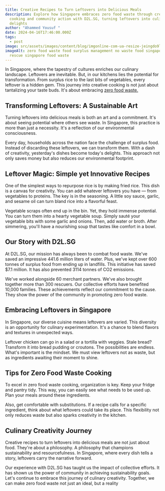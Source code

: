 ```yaml
---
title: Creative Recipes to Turn Leftovers into Delicious Meals
description: Explore how Singapore embraces zero food waste through creative
  cooking and community action with D2L.SG, turning leftovers into culinary
  delights
author: "Ahammed Yousuf "
date: 2024-04-16T17:46:00.000Z
tags:
  - post
image: src/assets/images/content/blog/imgonline-com-ua-resize-jeingdo9lm22ivn.jpg
imageAlt: zero food waste food surplus management no waste food singapore food
  rescue singapore food waste
---
```


In Singapore, where the tapestry of cultures enriches our culinary landscape. Leftovers are inevitable. But, in our kitchens lies the potential for transformation. From surplus rice to the last bits of vegetables, every leftover is a hidden gem. This journey into creative cooking is not just about tantalizing your taste buds. It's about embracing [zero food waste.](https://d2l.sg/)

## Transforming Leftovers: A Sustainable Art

Turning leftovers into delicious meals is both an art and a commitment. It's about seeing potential where others see waste. In Singapore, this practice is more than just a necessity. It's a reflection of our environmental consciousness.

Every day, households across the nation face the challenge of surplus food. Instead of discarding these leftovers, we can transform them. With a dash of creativity, yesterday's dishes become today's delights. This approach not only saves money but also reduces our environmental footprint.

## Leftover Magic: Simple yet Innovative Recipes

One of the simplest ways to repurpose rice is by making fried rice. This dish is a canvas for creativity. You can add whatever leftovers you have — from vegetables to proteins. The key is in the seasoning. A little soy sauce, garlic, and sesame oil can turn bland rice into a flavorful feast.

Vegetable scraps often end up in the bin. Yet, they hold immense potential. You can turn them into a hearty vegetable soup. Simply sauté your vegetable bits with some garlic and onions. Then, add water or broth. After simmering, you'll have a nourishing soup that tastes like comfort in a bowl.

## Our Story with D2L.SG

At D2L.SG, our mission has always been to combat food waste. We've saved an impressive 441.6 million liters of water. Plus, we've kept over 600 tonnes of surplus food from ending up in landfills. This initiative has saved $7.1 million. It has also prevented 3114 tonnes of CO2 emissions.

We've worked alongside 60 merchant partners. We've also brought together more than 300 rescuers. Our collective efforts have benefited 10,000 families. These achievements reflect our commitment to the cause. They show the power of the community in promoting zero food waste.

## Embracing Leftovers in Singapore

In Singapore, our diverse cuisine means leftovers are varied. This diversity is an opportunity for culinary experimentation. It's a chance to blend flavors and textures in unexpected ways.

Leftover chicken can go in a salad or a tortilla with veggies. Stale bread? Transform it into bread pudding or croutons. The possibilities are endless. What's important is the mindset. We must view leftovers not as waste, but as ingredients awaiting their moment to shine.

## Tips for Zero Food Waste Cooking

To excel in zero food waste cooking, organization is key. Keep your fridge and pantry tidy. This way, you can easily see what needs to be used up. Plan your meals around these ingredients.

Also, get comfortable with substitutions. If a recipe calls for a specific ingredient, think about what leftovers could take its place. This flexibility not only reduces waste but also sparks creativity in the kitchen.

## Culinary Creativity Journey

Creative recipes to turn leftovers into delicious meals are not just about food. They're about a philosophy. A philosophy that champions sustainability and resourcefulness. In Singapore, where every dish tells a story, leftovers carry the narrative forward.

Our experience with D2L.SG has taught us the impact of collective efforts. It has shown us the power of community in achieving sustainability goals. Let's continue to embrace this journey of culinary creativity. Together, we can make zero food waste not just an ideal, but a reality

